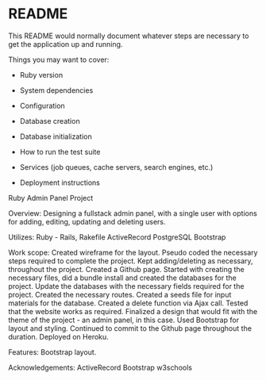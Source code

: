 # README

This README would normally document whatever steps are necessary to get the
application up and running.

Things you may want to cover:

* Ruby version

* System dependencies

* Configuration

* Database creation

* Database initialization

* How to run the test suite

* Services (job queues, cache servers, search engines, etc.)

* Deployment instructions

Ruby Admin Panel Project

Overview: Designing a fullstack admin panel, with a single user with options for adding, editing, updating and deleting users. 

Utilizes: Ruby - Rails, Rakefile ActiveRecord PostgreSQL Bootstrap

Work scope: Created wireframe for the layout. Pseudo coded the necessary steps required to complete the project. Kept adding/deleting as necessary, throughout the project. Created a Github page. Started with creating the necessary files, did a bundle install and created the databases for the project. Update the databases with the necessary fields required for the project. Created the necessary routes. Created a seeds file for input materials for the database. Created a delete function via Ajax call. Tested that the website works as required. Finalized a design that would fit with the theme of the project - an admin panel, in this case. Used Bootstrap for layout and styling. Continued to commit to the Github page throughout the duration. Deployed on Heroku.

Features: Bootstrap layout.

Acknowledgements: ActiveRecord Bootstrap w3schools 


